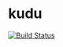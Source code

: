# kudu
[![Build Status](https://travis-ci.org/torfeld6/kudu.svg?branch=master)](https://travis-ci.org/torfeld6/kudu)
